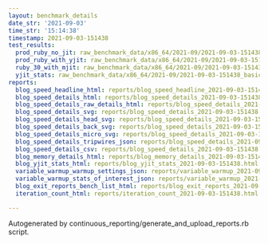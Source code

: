 ```yaml
---
layout: benchmark_details
date_str: '2021-09-03'
time_str: '15:14:38'
timestamp: 2021-09-03-151438
test_results:
  prod_ruby_no_jit: raw_benchmark_data/x86_64/2021-09/2021-09-03-151438_basic_benchmark_prod_ruby_no_jit.json
  prod_ruby_with_yjit: raw_benchmark_data/x86_64/2021-09/2021-09-03-151438_basic_benchmark_prod_ruby_with_yjit.json
  ruby_30_with_mjit: raw_benchmark_data/x86_64/2021-09/2021-09-03-151438_basic_benchmark_ruby_30_with_mjit.json
  yjit_stats: raw_benchmark_data/x86_64/2021-09/2021-09-03-151438_basic_benchmark_yjit_stats.json
reports:
  blog_speed_headline_html: reports/blog_speed_headline_2021-09-03-151438.html
  blog_speed_details_html: reports/blog_speed_details_2021-09-03-151438.html
  blog_speed_details_raw_details_html: reports/blog_speed_details_2021-09-03-151438.raw_details.html
  blog_speed_details_svg: reports/blog_speed_details_2021-09-03-151438.svg
  blog_speed_details_head_svg: reports/blog_speed_details_2021-09-03-151438.head.svg
  blog_speed_details_back_svg: reports/blog_speed_details_2021-09-03-151438.back.svg
  blog_speed_details_micro_svg: reports/blog_speed_details_2021-09-03-151438.micro.svg
  blog_speed_details_tripwires_json: reports/blog_speed_details_2021-09-03-151438.tripwires.json
  blog_speed_details_csv: reports/blog_speed_details_2021-09-03-151438.csv
  blog_memory_details_html: reports/blog_memory_details_2021-09-03-151438.html
  blog_yjit_stats_html: reports/blog_yjit_stats_2021-09-03-151438.html
  variable_warmup_warmup_settings_json: reports/variable_warmup_2021-09-03-151438.warmup_settings.json
  variable_warmup_stats_of_interest_json: reports/variable_warmup_2021-09-03-151438.stats_of_interest.json
  blog_exit_reports_bench_list_html: reports/blog_exit_reports_2021-09-03-151438.bench_list.html
  iteration_count_html: reports/iteration_count_2021-09-03-151438.html

---
```

Autogenerated by continuous_reporting/generate_and_upload_reports.rb script.
